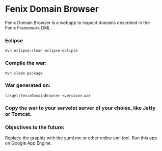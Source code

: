 Fenix Domain Browser 
====================

Fenix Domain Browser is a webapp to inspect domains described in the Fenix Framework DML. 


### Eclipse 
`mvn eclipse:clean eclipse:eclipse`

### Compile the war:
`mvn clean package`

### War generated on:
`target/fenixDomainBrowser-<version>.war`

### Copy the war to your servelet server of your choise, like Jetty or Tomcat.

### Objectives to the future:
Replace the graphiz with the yuml.me or other online uml tool.
Run this app on Google App Engine.